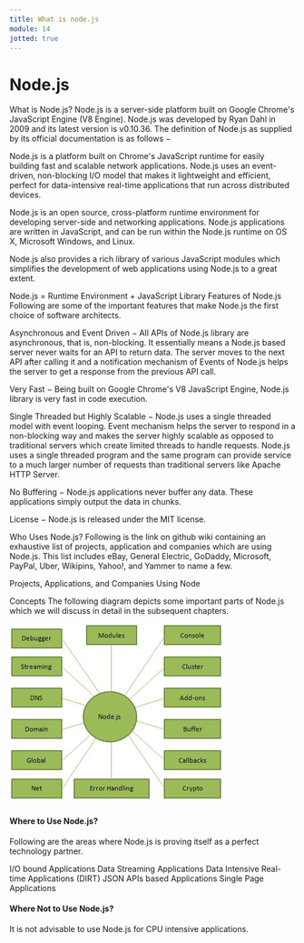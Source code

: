```yaml
---
title: What is node.js
module: 14
jotted: true
---
```


# Node.js

What is Node.js?
Node.js is a server-side platform built on Google Chrome's JavaScript Engine (V8 Engine). Node.js was developed by Ryan Dahl in 2009 and its latest version is v0.10.36. The definition of Node.js as supplied by its official documentation is as follows −

Node.js is a platform built on Chrome's JavaScript runtime for easily building fast and scalable network applications. Node.js uses an event-driven, non-blocking I/O model that makes it lightweight and efficient, perfect for data-intensive real-time applications that run across distributed devices.

Node.js is an open source, cross-platform runtime environment for developing server-side and networking applications. Node.js applications are written in JavaScript, and can be run within the Node.js runtime on OS X, Microsoft Windows, and Linux.

Node.js also provides a rich library of various JavaScript modules which simplifies the development of web applications using Node.js to a great extent.

Node.js = Runtime Environment + JavaScript Library
Features of Node.js
Following are some of the important features that make Node.js the first choice of software architects.

Asynchronous and Event Driven − All APIs of Node.js library are asynchronous, that is, non-blocking. It essentially means a Node.js based server never waits for an API to return data. The server moves to the next API after calling it and a notification mechanism of Events of Node.js helps the server to get a response from the previous API call.

Very Fast − Being built on Google Chrome's V8 JavaScript Engine, Node.js library is very fast in code execution.

Single Threaded but Highly Scalable − Node.js uses a single threaded model with event looping. Event mechanism helps the server to respond in a non-blocking way and makes the server highly scalable as opposed to traditional servers which create limited threads to handle requests. Node.js uses a single threaded program and the same program can provide service to a much larger number of requests than traditional servers like Apache HTTP Server.

No Buffering − Node.js applications never buffer any data. These applications simply output the data in chunks.

License − Node.js is released under the MIT license.

Who Uses Node.js?
Following is the link on github wiki containing an exhaustive list of projects, application and companies which are using Node.js. This list includes eBay, General Electric, GoDaddy, Microsoft, PayPal, Uber, Wikipins, Yahoo!, and Yammer to name a few.

Projects, Applications, and Companies Using Node

Concepts
The following diagram depicts some important parts of Node.js which we will discuss in detail in the subsequent chapters.

<img src="../imgs/nodejs_concepts.jpg">

#### Where to Use Node.js?
Following are the areas where Node.js is proving itself as a perfect technology partner.

I/O bound Applications
Data Streaming Applications
Data Intensive Real-time Applications (DIRT)
JSON APIs based Applications
Single Page Applications

#### Where Not to Use Node.js?

It is not advisable to use Node.js for CPU intensive applications.



